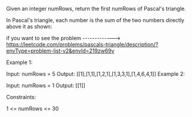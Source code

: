 Given an integer numRows, return the first numRows of Pascal's triangle.

In Pascal's triangle, each number is the sum of the two numbers directly above it as shown:

if you want to see the problem -------------> https://leetcode.com/problems/pascals-triangle/description/?envType=problem-list-v2&envId=219zw69v
 

Example 1:

Input: numRows = 5
Output: [[1],[1,1],[1,2,1],[1,3,3,1],[1,4,6,4,1]]
Example 2:

Input: numRows = 1
Output: [[1]]
 

Constraints:

1 <= numRows <= 30
